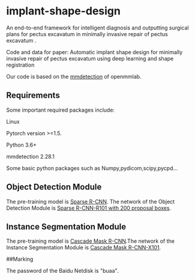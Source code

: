 # implant-shape-design
An end-to-end framework for intelligent diagnosis and outputting surgical plans for pectus excavatum in minimally invasive repair of pectus excavatum .

Code and data for paper: Automatic implant shape design for minimally invasive repair of pectus excavatum using deep learning and shape registration

Our code is based on the <a href="https://download.openmmlab.com/mmdetection" rel="nofollow">mmdetection</a> of openmmlab.

## Requirements
Some important required packages include:

Linux

Pytorch version >=1.5.

Python 3.6+

mmdetection 2.28.1

Some basic python packages such as Numpy,pydicom,scipy,pycpd...

## Object Detection Module

The pre-training model is <a href="https://download.openmmlab.com/mmdetection/v2.0/sparse_rcnn/sparse_rcnn_r101_fpn_mstrain_480-800_3x_coco/sparse_rcnn_r101_fpn_mstrain_480-800_3x_coco_20201223_121552-6c46c9d6.pth" rel="nofollow">Sparse R-CNN</a>.
The network of the Object Detection Module is <a href="https://pan.baidu.com/s/1cPepyFn7vTfCzsEcxaLWrA">Sparse R-CNN-R101 with 200 proposal boxes</a>.

## Instance Segmentation Module

The pre-training model is <a href="https://download.openmmlab.com/mmdetection/v2.0/cascade_rcnn/cascade_mask_rcnn_x101_64x4d_fpn_mstrain_3x_coco/cascade_mask_rcnn_x101_64x4d_fpn_mstrain_3x_coco_20210719_210311-d3e64ba0.pth">Cascade Mask R-CNN</a>.The network of the Instance Segmentation Module is <a href="https://pan.baidu.com/s/139HYnSq1GeHZCrIM4oecsQ">Cascade Mask R-CNN-X101</a>.

##Marking

The password of the Baidu Netdisk is "buaa".
